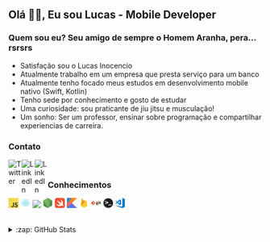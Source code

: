 ## Olá 👋🏽, Eu sou Lucas - Mobile Developer

### Quem sou eu? Seu amigo de sempre o Homem Aranha, pera... rsrsrs

- Satisfação sou o Lucas Inocencio
- Atualmente trabalho em um empresa que presta serviço para um banco
- Atualmente tenho focado meus estudos em desenvolvimento mobile nativo (Swift, Kotlin)
- Tenho sede por conhecimento e gosto de estudar
- Uma curiosidade: sou praticante de jiu jitsu e musculação!
- Um sonho: Ser um professor, ensinar sobre programação e compartilhar experiencias de carreira.

### Contato

[<img align="left" alt="Twitter" width="26px" src="https://cdn.jsdelivr.net/npm/simple-icons@v3/icons/twitter.svg" />][twitter]

[<img align="left" alt="LinkedIn" width="26px" src="https://cdn.jsdelivr.net/npm/simple-icons@v3/icons/linkedin.svg" />][linkedin]

[<img align="left" alt="LinkedIn" width="26px" src="https://cdn.jsdelivr.net/npm/simple-icons@v3/icons/gmail.svg" />][gmail]

<br />

### Conhecimentos

<code><img height="20" src="https://raw.githubusercontent.com/github/explore/80688e429a7d4ef2fca1e82350fe8e3517d3494d/topics/javascript/javascript.png"></code>
<code><img height="20" src="https://raw.githubusercontent.com/github/explore/80688e429a7d4ef2fca1e82350fe8e3517d3494d/topics/react/react.png"></code>
<code><img height="20" src="https://upload.wikimedia.org/wikipedia/commons/thumb/1/10/CSS3_and_HTML5_logos_and_wordmarks.svg/791px-CSS3_and_HTML5_logos_and_wordmarks.svg.png"></code>
<code><img height="20" src="https://raw.githubusercontent.com/github/explore/80688e429a7d4ef2fca1e82350fe8e3517d3494d/topics/nodejs/nodejs.png"></code>
<code><img height="20" src="https://raw.githubusercontent.com/github/explore/80688e429a7d4ef2fca1e82350fe8e3517d3494d/topics/swift/swift.png"></code>
<code><img height="20" src="https://raw.githubusercontent.com/github/explore/80688e429a7d4ef2fca1e82350fe8e3517d3494d/topics/kotlin/kotlin.png"></code>
<code><img height="20" src="https://raw.githubusercontent.com/github/explore/80688e429a7d4ef2fca1e82350fe8e3517d3494d/topics/firebase/firebase.png"></code>
<code><img height="20" src="https://raw.githubusercontent.com/github/explore/80688e429a7d4ef2fca1e82350fe8e3517d3494d/topics/git/git.png"></code>
<code><img height="20" src="https://raw.githubusercontent.com/github/explore/80688e429a7d4ef2fca1e82350fe8e3517d3494d/topics/terminal/terminal.png"></code>
<code><img height="20" src="https://raw.githubusercontent.com/github/explore/80688e429a7d4ef2fca1e82350fe8e3517d3494d/topics/visual-studio-code/visual-studio-code.png" /></code>

<br />

<details>
  <summary>:zap: GitHub Stats</summary>

  <img align="left" src="https://github-readme-stats.codestackr.vercel.app/api?username=devmeist3r&show_icons=true&hide_border=true" />

</details>

<br />
<br />

[twitter]: https://twitter.com/devmeist3r
[linkedin]: https://www.linkedin.com/in/luksinocencio/
[gmail]: devmeist3r@gmail.com

